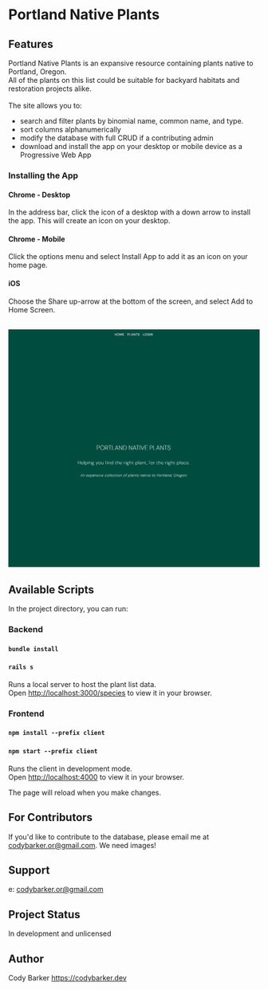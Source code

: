 # Portland Native Plants

## Features

Portland Native Plants is an expansive resource containing plants native to Portland, Oregon.\
All of the plants on this list could be suitable for backyard habitats and restoration projects alike.<br><br>
The site allows you to:<br>

- search and filter plants by binomial name, common name, and type.
- sort columns alphanumerically
- modify the database with full CRUD if a contributing admin
- download and install the app on your desktop or mobile device as a Progressive Web App

### Installing the App

#### Chrome - Desktop

In the address bar, click the icon of a desktop with a down arrow to install the app. This will create an icon on your desktop.

#### Chrome - Mobile

Click the options menu and select Install App to add it as an icon on your home page.

#### iOS

Choose the Share up-arrow at the bottom of the screen, and select Add to Home Screen.

<br>

<img src="public/pnp_preview.gif" alt="gif preview"/>

## Available Scripts

In the project directory, you can run:

### Backend

#### `bundle install`

#### `rails s`

Runs a local server to host the plant list data.\
Open [http://localhost:3000/species](http://localhost:3000/species) to view it in your browser.

### Frontend

#### `npm install --prefix client`

#### `npm start --prefix client`

Runs the client in development mode.\
Open [http://localhost:4000](http://localhost:4000) to view it in your browser.

The page will reload when you make changes.

## For Contributors
If you'd like to contribute to the database, please email me at codybarker.or@gmail.com. We need images!

##  Support
e: codybarker.or@gmail.com

## Project Status
In development and unlicensed

## Author
Cody Barker
https://codybarker.dev


